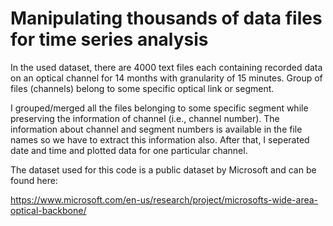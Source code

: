 # Manipulating thousands of data files for time series analysis

In the used dataset, there are 4000 text files each containing recorded data on an optical channel for 14 months with granularity of 15 minutes. Group of files (channels) belong to some specific optical link or segment. 

I grouped/merged all the files belonging to some specific segment while preserving the information of channel (i.e., channel number). The information about channel and segment numbers is available in the file names so we have to extract this information also. After that, I seperated date and time and plotted data for one particular channel.

The dataset used for this code is a public dataset by Microsoft and can be found here:

https://www.microsoft.com/en-us/research/project/microsofts-wide-area-optical-backbone/




